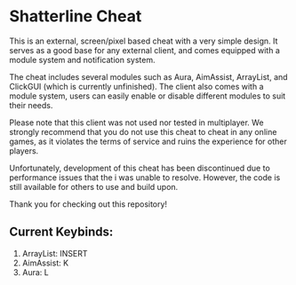 # Shatterline Cheat
This is an external, screen/pixel based cheat with a very simple design. It serves as a good base for any external client, and comes equipped with a module system and notification system.

The cheat includes several modules such as Aura, AimAssist, ArrayList, and ClickGUI (which is currently unfinished). The client also comes with a module system, users can easily enable or disable different modules to suit their needs.

Please note that this client was not used nor tested in multiplayer. We strongly recommend that you do not use this cheat to cheat in any online games, as it violates the terms of service and ruins the experience for other players.

Unfortunately, development of this cheat has been discontinued due to performance issues that the i was unable to resolve. However, the code is still available for others to use and build upon. 

Thank you for checking out this repository!

## Current Keybinds:
1. ArrayList: INSERT
2. AimAssist: K
3. Aura: L
